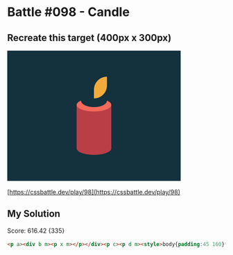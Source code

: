 # Battle #098 - Candle

## Recreate this target (400px x 300px)

<img src="./target@2x.png" width="400" height="300">

[https://cssbattle.dev/play/98](https://cssbattle.dev/play/98)

## My Solution

Score: 616.42 {335}

```html
<p a><div b m><p x m></p></div><p c><p d m><style>body{padding:45 160}*>*{margin:0;background:#14313E;position:relative;height:100}[a]{height:50;width:30;background:#F3AC3C;border-radius:30px 0;margin:15 40;z-index:2}[m]{padding:5 10;height:20;border-radius:100%;margin:-15 0}[b]{background:#F3695A;z-index:1}[c],[d]{background:#BA3E46
```
